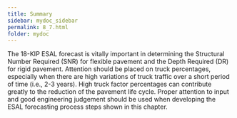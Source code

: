 ```yaml
---
title: Summary
sidebar: mydoc_sidebar
permalink: 8_7.html
folder: mydoc
---
```


<style>
  div{text-align: justify;}
</style>

The 18-KIP ESAL forecast is vitally important in determining the Structural Number Required (SNR) for flexible pavement and the Depth Required (DR) for rigid pavement. Attention should be placed on truck percentages, especially when there are high variations of truck traffic over a short period of time (i.e., 2-3 years). High truck factor percentages can contribute greatly to the reduction of the pavement life cycle. Proper attention to input and good engineering judgement should be used when developing the ESAL forecasting process steps shown in this chapter.